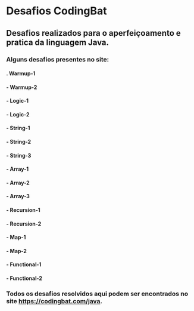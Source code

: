 # Desafios CodingBat 

## Desafios realizados para o aperfeiçoamento e pratica da linguagem Java.

### Alguns desafios presentes no site:

#### . Warmup-1

#### - Warmup-2

#### - Logic-1

#### - Logic-2

#### - String-1

#### - String-2

#### - String-3

#### - Array-1

#### - Array-2

#### - Array-3

#### - Recursion-1

#### - Recursion-2

#### - Map-1

#### - Map-2

#### - Functional-1

#### - Functional-2


### Todos os desafios resolvidos aqui podem ser encontrados no site https://codingbat.com/java.
